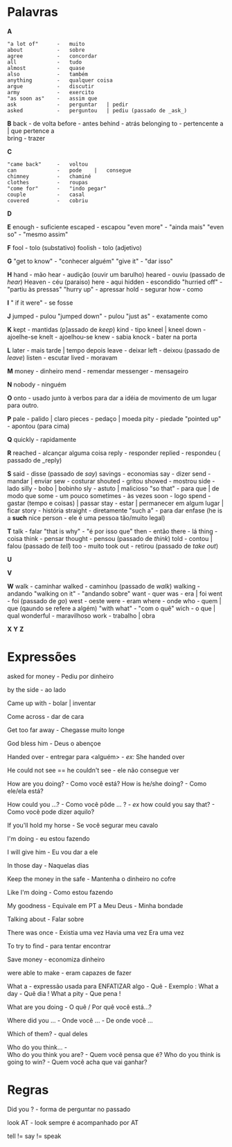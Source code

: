 # Palavras

**A**

    "a lot of"      -   muito   
    about           -   sobre 
    agree           -   concordar
    all             -   tudo
    almost          -   quase
    also            -   também
    anything        -   qualquer coisa    
    argue           -   discutir
    army            -   exercito
    "as soon as"    -   assim que
    ask             -   perguntar   | pedir
    asked           -   perguntou   | pediu (passado de _ask_)

**B**
    back            -   de volta
    before          -   antes
    behind          -   atrás
    belonging to    -   pertencente a   | que pertence a    
    bring           -   trazer

**C**
    
    "came back"     -   voltou
    can             -   pode    |   consegue
    chimney         -   chaminé
    clothes         -   roupas
    "come for"      -   "indo pegar"
    couple          -   casal
    covered         -   cobriu

**D**

**E**
    enough          -   suficiente
    escaped         -   escapou
    "even more"     -   "ainda mais"
    "even so"       -   "mesmo assim"


**F**
    fool            -   tolo (substativo)
    foolish         -   tolo (adjetivo)

**G**
    "get to know"   -   "conhecer alguém"
    "give it"       -   "dar isso"

**H**
    hand            -   mão
    hear            -   audição (ouvir um barulho)
    heared          -   ouviu (passado de _hear_)
    Heaven          -   céu (paraiso)
    here            -   aqui
    hidden          -   escondido
    "hurried off"   -   "partiu às pressas"
    "hurry up"      -   apressar
    hold            -   segurar
    how             -   como


**I**
    " if it were"   -   se fosse

**J**
    jumped          -   pulou
    "jumped down"   -   pulou
    "just as"       -   exatamente como

**K**
    kept            -   mantidas (p]assado de _keep_)
    kind            -   tipo
    kneel | kneel down  -   ajoelhe-se
    knelt           -   ajoelhou-se
    knew            -   sabia
    knock           -   bater na porta

**L**
    later           -   mais tarde  |   tempo depois
    leave           -   deixar
    left            -   deixou (passado de _leave_)
    listen          -   escutar
    lived           -   moravam

**M**
    money           -   dinheiro
    mend            -   remendar
    messenger       -   mensageiro

**N**
    nobody          -   ninguém

**O**
    onto            -   usado junto à verbos para dar a idéia de movimento de um lugar para outro.

**P**
    pale            -   palido  | claro
    pieces          -   pedaço  | moeda
    pity            -   piedade
    "pointed up"    -   apontou (para cima)


**Q**
    quickly         -   rapidamente

**R**
    reached         -   alcançar alguma coisa
    reply           -   responder
    replied         -   respondeu ( passado de _reply)

**S**
    said            -   disse (passado de _say_)
    savings         -   economias
    say             -   dizer
    send            -   mandar  |   enviar
    sew             -   costurar
    shouted         -   gritou
    showed          -   mostrou
    side            -   lado
    silly           -   bobo    | bobinho
    sly             -   astuto  |   malicioso
    "so that"       -   para que    |   de modo que
    some            -   um pouco
    sometimes       -   às vezes
    soon            -   logo
    spend           -   gastar  (tempo e coisas)    | passar
    stay            -   estar   |   permanecer em algum lugar   |   ficar
    story           -   história
    straight        -   diretamente
    "such a"        -   para dar enfase (he is a **such** nice person - ele é uma pessoa tão/muito legal)

**T**
    talk            -   falar
    "that is why"   -   "é por isso que"
    then            -   então
    there           -   lá
    thing           -   coisa
    think           -   pensar
    thought         -   pensou (passado de _think_)
    told            -   contou  | falou (passado de _tell_)
    too             -   muito
    took out        -   retirou (passado de _take out_)



**U**

**V**

**W**
    walk            -   caminhar
    walked          -   caminhou (passado de _walk_)
    walking         -   andando
    "walking on it" -   "andando sobre"
    want            -   quer
    was             -   era | foi
    went            -   foi (passado de _go_)
    west            -   oeste
    were            -   eram
    where           -   onde
    who             -   quem    | que (qaundo se refere a algém)
    "with what"     -   "com o quê"
    wich            -   o que   | qual
    wonderful       -   maravilhoso
    work            -   trabalho    |   obra

**X**
**Y**
**Z**

# Expressões

asked for money     -   Pediu por dinheiro


by the side         -   ao lado


Came up with        -   bolar   | inventar


Come across     -   dar de cara


Get too far away    -   Chegasse muito longe


God bless him   -   Deus o abençoe


Handed <algo> over      -   entregar <algo> para <alguém>
                        -   _ex:_ She handed <everything> over <to the soldier>


He could not see == he couldn't see     -   ele não consegue ver 



How are you doing?      -   Como você está?
How is he/she doing?    -   Como ele/ela está?


How could you ...?      -   Como você pôde ... ?
                        -   _ex_ how could you say that? - Como você pode dizer aquilo?


If you'll hold my horse     -   Se você segurar meu cavalo



I'm doing           -   eu estou fazendo


I will give him     -   Eu vou dar a ele


In those day    -   Naquelas dias


Keep the money in the safe  -   Mantenha o dinheiro no cofre


Like I'm doing          -   Como estou fazendo


My goodness             -   Equivale em PT a Meu Deus
                        -   Minha bondade


Talking about       -   Falar sobre



There was once      -   Existia uma vez
                        Havia uma vez
                        Era uma vez

To try to find      -   para tentar encontrar


Save money          -   economiza dinheiro



were able to make   -   eram capazes de fazer


What a              -   expressão usada para ENFATIZAR algo
                    -   Quê
                    -   Exemplo :   What a day      -   Quê dia !
                                    What a pity     -   Que pena !


What are you doing      -   O quê / Por quê você está...?


Where did you ...   -   Onde você ...
                    -   De onde você ...


Which of them?      -   qual deles   


Who do you think...  -   
Who do you think you are?   -   Quem vocẽ pensa que é?
Who do you think is going to win?   -   Quem você acha que vai ganhar? 


# Regras

Did you <verb> ?    -   forma de perguntar no passado

look AT             -    look sempre é acompanhado por AT

tell != say != speak

